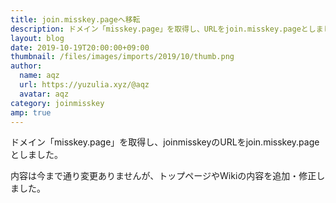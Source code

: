 ```yaml
---
title: join.misskey.pageへ移転
description: ドメイン「misskey.page」を取得し、URLをjoin.misskey.pageとしました。
layout: blog
date: 2019-10-19T20:00:00+09:00
thumbnail: /files/images/imports/2019/10/thumb.png
author:
  name: aqz
  url: https://yuzulia.xyz/@aqz
  avatar: aqz
category: joinmisskey
amp: true
---
```

ドメイン「misskey.page」を取得し、joinmisskeyのURLをjoin.misskey.pageとしました。

内容は今まで通り変更ありませんが、トップページやWikiの内容を追加・修正しました。
